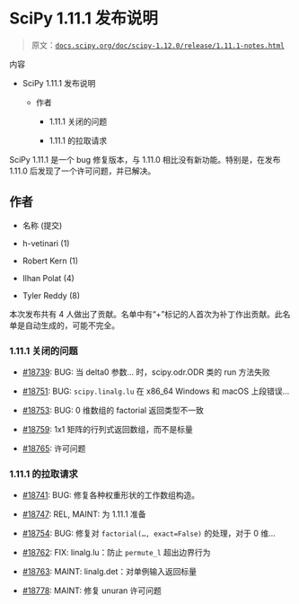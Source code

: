 # SciPy 1.11.1 发布说明

> 原文：[`docs.scipy.org/doc/scipy-1.12.0/release/1.11.1-notes.html`](https://docs.scipy.org/doc/scipy-1.12.0/release/1.11.1-notes.html)

内容

+   SciPy 1.11.1 发布说明

    +   作者

        +   1.11.1 关闭的问题

        +   1.11.1 的拉取请求

SciPy 1.11.1 是一个 bug 修复版本，与 1.11.0 相比没有新功能。特别是，在发布 1.11.0 后发现了一个许可问题，并已解决。

## 作者

+   名称 (提交)

+   h-vetinari (1)

+   Robert Kern (1)

+   Ilhan Polat (4)

+   Tyler Reddy (8)

本次发布共有 4 人做出了贡献。名单中有“+”标记的人首次为补丁作出贡献。此名单是自动生成的，可能不完全。

### 1.11.1 关闭的问题

+   [#18739](https://github.com/scipy/scipy/issues/18739): BUG: 当 delta0 参数… 时，scipy.odr.ODR 类的 run 方法失败

+   [#18751](https://github.com/scipy/scipy/issues/18751): BUG: `scipy.linalg.lu` 在 x86_64 Windows 和 macOS 上段错误…

+   [#18753](https://github.com/scipy/scipy/issues/18753): BUG: 0 维数组的 factorial 返回类型不一致

+   [#18759](https://github.com/scipy/scipy/issues/18759): 1x1 矩阵的行列式返回数组，而不是标量

+   [#18765](https://github.com/scipy/scipy/issues/18765): 许可问题

### 1.11.1 的拉取请求

+   [#18741](https://github.com/scipy/scipy/pull/18741): BUG: 修复各种权重形状的工作数组构造。

+   [#18747](https://github.com/scipy/scipy/pull/18747): REL, MAINT: 为 1.11.1 准备

+   [#18754](https://github.com/scipy/scipy/pull/18754): BUG: 修复对 `factorial(…, exact=False)` 的处理，对于 0 维…

+   [#18762](https://github.com/scipy/scipy/pull/18762): FIX: linalg.lu：防止 `permute_l` 超出边界行为

+   [#18763](https://github.com/scipy/scipy/pull/18763): MAINT: linalg.det：对单例输入返回标量

+   [#18778](https://github.com/scipy/scipy/pull/18778): MAINT: 修复 unuran 许可问题
